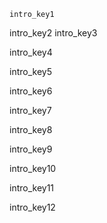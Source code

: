 ```ngMeta
intro_key1
```

intro_key2
intro_key3


intro_key4


intro_key5


intro_key6


intro_key7


intro_key8


intro_key9


intro_key10


intro_key11


intro_key12
